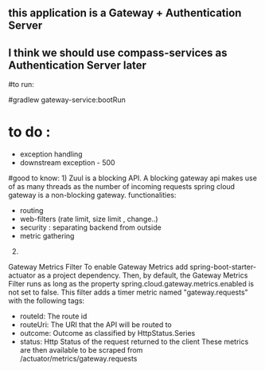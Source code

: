 ## this application is a Gateway + Authentication Server
## I think we should use compass-services as Authentication Server later

#to run:

\#gradlew gateway-service:bootRun


# to do :
- exception handling 
- downstream exception - 500


#good to know:
1)
Zuul is a blocking API. A blocking gateway api makes use of as many threads as the number of incoming requests
spring cloud gateway is a non-blocking gateway. functionalities:
- routing
- web-filters (rate limit, size limit , change..)
- security : separating backend from outside 
- metric gathering

2)
Gateway Metrics Filter
To enable Gateway Metrics add spring-boot-starter-actuator as a project dependency. 
Then, by default, the Gateway Metrics Filter runs as long as the property spring.cloud.gateway.metrics.enabled is not set to false. 
This filter adds a timer metric named "gateway.requests" with the following tags:
- routeId: The route id
- routeUri: The URI that the API will be routed to
- outcome: Outcome as classified by HttpStatus.Series
- status: Http Status of the request returned to the client
These metrics are then available to be scraped from /actuator/metrics/gateway.requests



